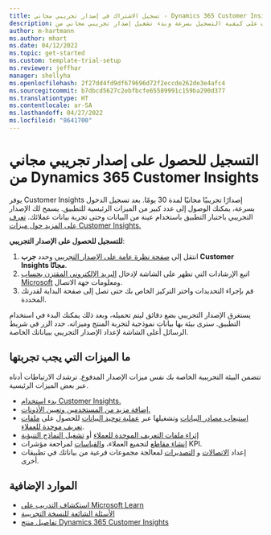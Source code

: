 ```yaml
---
title: تسجيل الاشتراك في إصدار تجريبي مجاني - Dynamics 365 Customer Insights
description: تعرف على كيفية التسجيل بسرعة وبدء تشغيل إصدار تجريبي مجاني من Customer Insights. استكشف التطبيق وابحث عن المزيد من موارد التعلم.
author: m-hartmann
ms.author: mhart
ms.date: 04/12/2022
ms.topic: get-started
ms.custom: template-trial-setup
ms.reviewer: jeffhar
manager: shellyha
ms.openlocfilehash: 2f27dd4fd9df679696d72f2eccde262de3e4afc4
ms.sourcegitcommit: b7dbcd5627c2ebfbcfe65589991c159ba290d377
ms.translationtype: HT
ms.contentlocale: ar-SA
ms.lasthandoff: 04/27/2022
ms.locfileid: "8641700"
---
```

# <a name="sign-up-for-a-free-dynamics-365-customer-insights-trial"></a>التسجيل للحصول على إصدار تجريبي مجاني من Dynamics 365 Customer Insights

يوفر Customer Insights إصدارًا تجريبيًا مجانيًا لمدة 30 يومًا. بعد تسجيل الدخول بسرعة، يمكنك الوصول إلى عدد كبير من الميزات الرئيسية للتطبيق. يسمح لك الإصدار التجريبي باختبار التطبيق باستخدام عينة من البيانات وحتى تجربة بيانات عملائك. [تعرف على المزيد حول ميزات Customer Insights.](overview.md)

**للتسجيل للحصول على الإصدار التجريبي**:

1. انتقل إلى [صفحة نظرة عامة على الإصدار التجريبي](https://dynamics.microsoft.com/ai/customer-insights/) وحدد **جرب Customer Insights مجانًا**.
1. اتبع الإرشادات التي تظهر على الشاشة لإدخال [البريد الإلكتروني المقترن بحساب Microsoft](https://support.microsoft.com/windows/what-is-a-microsoft-account-4a7c48e9-ff5a-e9c6-5a5c-1a57d66c3bfa) ومعلومات جهة الاتصال.
1. قم بإجراء التحديدات واختر التركيز الخاص بك حتى تصل إلى صفحة البداية لقدرتك المحددة.

يستغرق الإصدار التجريبي بضع دقائق ليتم تحميله، وبعد ذلك يمكنك البدء في استخدام التطبيق. سترى بيئة بها بيانات نموذجية لتجربة المنتج وميزاته. حدد الزر في شريط الرسائل أعلى الشاشة لإعداد الإصدار التجريبي ببياناتك الخاصة.

## <a name="what-to-try"></a>ما الميزات التي يجب تجربتها

تتضمن البيئة التجريبية الخاصة بك نفس ميزات الإصدار المدفوع. ترشدك الارتباطات أدناه عبر بعض الميزات الرئيسية.

- [بدء استخدام Customer Insights.](get-started.md)
- [إضافة مزيد من المستخدمين وتعيين الأذونات.](permissions.md)
- [استيعاب مصادر البيانات](data-sources.md) وتشغيلها عبر [عملية توحيد البيانات](data-unification.md) للحصول على [ملفات تعريف موحدة للعملاء](customer-profiles.md).
- [إثراء ملفات التعريف الموحدة للعملاء](enrichment-hub.md) أو [تشغيل النماذج التنبؤية](predictions-overview.md)
- [إنشاء مقاطع](segments.md) لتجميع العملاء، و[القياسات](measures.md) لمراجعة مؤشرات KPI.
- إعداد [الاتصالات](connections.md) و [التصديرات](export-destinations.md) لمعالجة مجموعات فرعية من بياناتك في تطبيقات أخرى.

## <a name="additional-resources"></a>الموارد الإضافية

- [استكشاف التدريب على Microsoft Learn](/learn/browse/?filter-products=dynamics-dynamics-cust-insights)
- [الأسئلة الشائعة للنسخة التجريبية](trial-faq.md)
- [تفاصيل منتج Dynamics 365 Customer Insights](https://dynamics.microsoft.com/ai/customer-insights/)
